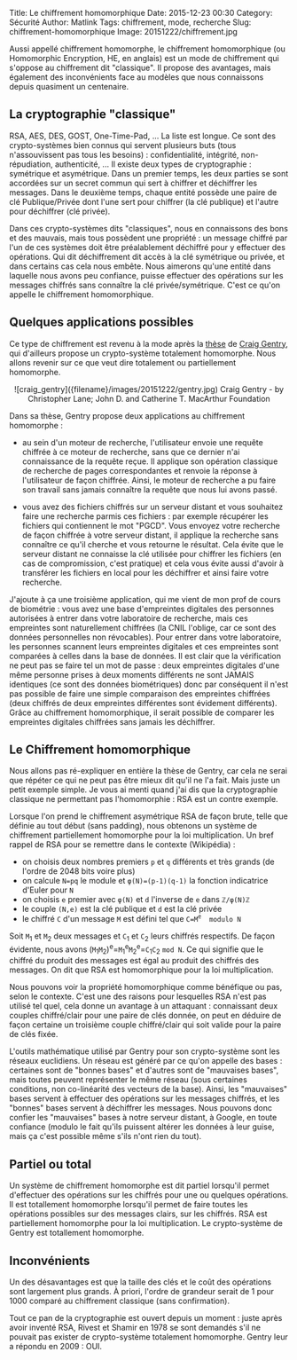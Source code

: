 Title: Le chiffrement homomorphique
Date: 2015-12-23 00:30
Category: Sécurité 
Author: Matlink
Tags: chiffrement, mode, recherche
Slug: chiffrement-homomorphique
Image: 20151222/chiffrement.jpg

Aussi appellé chiffrement homomorphe, le chiffrement homomorphique (ou Homomorphic Encryption, HE, en anglais) est un mode de chiffrement qui s'oppose au chiffrement dit "classique". Il propose des avantages, mais également des inconvénients face au modèles que nous connaissons depuis quasiment un centenaire.

La cryptographie "classique"
---------------------------
RSA, AES, DES, GOST, One-Time-Pad, ... La liste est longue. Ce sont des crypto-systèmes bien connus qui servent plusieurs buts (tous n'assouvissent pas tous les besoins) : confidentialité, intégrité, non-répudiation, authenticité, ... Il existe deux types de cryptographie : symétrique et asymétrique. Dans un premier temps, les deux parties se sont accordées sur un secret commun qui sert à chiffrer et déchiffrer les messages. Dans le deuxième temps, chaque entité possède une paire de clé Publique/Privée dont l'une sert pour chiffrer (la clé publique) et l'autre pour déchiffrer (clé privée).

Dans ces crypto-systèmes dits "classiques", nous en connaissons des bons et des mauvais, mais tous possèdent une propriété : un message chiffré par l'un de ces systèmes doit être préalablement déchiffré pour y effectuer des opérations. Qui dit déchiffrement dit accès à la clé symétrique ou privée, et dans certains cas cela nous embête. Nous aimerons qu'une entité dans laquelle nous avons peu confiance, puisse effectuer des opérations sur les messages chiffrés sans connaître la clé privée/symétrique. C'est ce qu'on appelle le chiffrement homomorphique.

Quelques applications possibles
-------------------------------
Ce type de chiffrement est revenu à la mode après la [thèse](https://crypto.stanford.edu/craig/craig-thesis.pdf) de [Craig Gentry](https://en.wikipedia.org/wiki/Craig_Gentry_(computer_scientist)), qui d'ailleurs propose un crypto-système totalement homomorphe. Nous allons revenir sur ce que veut dire totalement ou partiellement homomorphe.

<center>
	<span class="figure">
		![craig_gentry]({filename}/images/20151222/gentry.jpg)
		<span class="caption">Craig Gentry - by Christopher Lane; John D. and Catherine T. MacArthur Foundation </span>
	</span>
</center>

Dans sa thèse, Gentry propose deux applications au chiffrement homomorphe : 

- au sein d'un moteur de recherche, l'utilisateur envoie une requête chiffrée à ce moteur de recherche, sans que ce dernier n'ai connaissance de la requête reçue. Il applique son opération classique de recherche de pages correspondantes et renvoie la réponse à l'utilisateur de façon chiffrée. Ainsi, le moteur de recherche a pu faire son travail sans jamais connaître la requête que nous lui avons passé.

- vous avez des fichiers chiffrés sur un serveur distant et vous souhaitez faire une recherche parmis ces fichiers : par exemple récupérer les fichiers qui contiennent le mot "PGCD". Vous envoyez votre recherche de façon chiffrée à votre serveur distant, il applique la recherche sans connaître ce qu'il cherche et vous retourne le résultat. Cela évite que le serveur distant ne connaisse la clé utilisée pour chiffrer les fichiers (en cas de compromission, c'est pratique) et cela vous évite aussi d'avoir à transférer les fichiers en local pour les déchiffrer et ainsi faire votre recherche.

J'ajoute à ça une troisième application, qui me vient de mon prof de cours de biométrie : vous avez une base d'empreintes digitales des personnes autorisées à entrer dans votre laboratoire de recherche, mais ces empreintes sont naturellement chiffrées (la CNIL l'oblige, car ce sont des données personnelles non révocables). Pour entrer dans votre laboratoire, les personnes scannent leurs empreintes digitales et ces empreintes sont comparées à celles dans la base de données. Il est clair que la vérification ne peut pas se faire tel un mot de passe : deux empreintes digitales d'une même personne prises à deux moments différents ne sont JAMAIS identiques (ce sont des données biométriques) donc par conséquent il n'est pas possible de faire une simple comparaison des empreintes chiffrées (deux chiffrés de deux empreintes différentes sont évidement différents). Grâce au chiffrement homomorphique, il serait possible de comparer les empreintes digitales chiffrées sans jamais les déchiffrer.

Le Chiffrement homomorphique
----------------------------
Nous allons pas ré-expliquer en entière la thèse de Gentry, car cela ne serai que répéter ce qui ne peut pas être mieux dit qu'il ne l'a fait. Mais juste un petit exemple simple. Je vous ai menti quand j'ai dis que la cryptographie classique ne permettant pas l'homomorphie : RSA est un contre exemple.

Lorsque l'on prend le chiffrement asymétrique RSA de façon brute, telle que définie au tout début (sans padding), nous obtenons un système de chiffrement partiellement homomorphe pour la loi multiplication. Un bref rappel de RSA pour se remettre dans le contexte (Wikipédia) : 

- on choisis deux nombres premiers `p` et `q` différents et très grands (de l'ordre de 2048 bits voire plus)
- on calcule `N=pq` le module et `φ(N)=(p-1)(q-1)` la fonction indicatrice d'Euler pour `N`
- on choisis `e` premier avec `φ(N)` et `d` l'inverse de `e` dans `ℤ/φ(N)ℤ`
- le couple `(N,e)` est la clé publique et `d` est la clé privée
- le chiffré `C` d'un message `M` est défini tel que `C=M`<sup>`e`</sup>`  modulo N`

Soit `M`<sub>1</sub> et `M`<sub>2</sub> deux messages et `C`<sub>1</sub> et `C`<sub>2</sub> leurs chiffrés respectifs. De façon évidente, nous avons (`M`<sub>1</sub>`M`<sub>2</sub>)<sup>e</sup>=`M`<sub>1</sub><sup>e</sup>`M`<sub>2</sub><sup>e</sup>=`C`<sub>1</sub>`C`<sub>2</sub>  `mod N`. Ce qui signifie que le chiffré du produit des messages est égal au produit des chiffrés des messages. On dit que RSA est homomorphique pour la loi multiplication.

Nous pouvons voir la propriété homomorphique comme bénéfique ou pas, selon le contexte. C'est une des raisons pour lesquelles RSA n'est pas utilisé tel quel, cela donne un avantage à un attaquant : connaissant deux couples chiffré/clair pour une paire de clés donnée, on peut en déduire de façon certaine un troisième couple chiffré/clair qui soit valide pour la paire de clés fixée.

L'outils mathématique utilisé par Gentry pour son crypto-système sont les réseaux euclidiens. Un réseau est généré par ce qu'on appelle des bases : certaines sont de "bonnes bases" et d'autres sont de "mauvaises bases", mais toutes peuvent représenter le même réseau (sous certaines conditions, non co-linéarité des vecteurs de la base). Ainsi, les "mauvaises" bases servent à effectuer des opérations sur les messages chiffrés, et les "bonnes" bases servent à déchiffrer les messages. Nous pouvons donc confier les "mauvaises" bases à notre serveur distant, à Google, en toute confiance (modulo le fait qu'ils puissent altérer les données à leur guise, mais ça c'est possible même s'ils n'ont rien du tout).

Partiel ou total
----------------
Un système de chiffrement homomorphe est dit partiel lorsqu'il permet d'effectuer des opérations sur les chiffrés pour une ou quelques opérations. Il est totallement homomorphe lorsqu'il permet de faire toutes les opérations possibles sur des messages clairs, sur les chiffrés. RSA est partiellement homomorphe pour la loi multiplication. Le crypto-système de Gentry est totallement homomorphe.

Inconvénients
-------------
Un des désavantages est que la taille des clés et le coût des opérations sont largement plus grands. À priori, l'ordre de grandeur serait de 1 pour 1000 comparé au chiffrement classique (sans confirmation).

Tout ce pan de la cryptographie est ouvert depuis un moment : juste après avoir inventé RSA, Rivest et Shamir en 1978 se sont demandés s'il ne pouvait pas exister de crypto-système totalement homomorphe. Gentry leur a répondu en 2009 : OUI.
